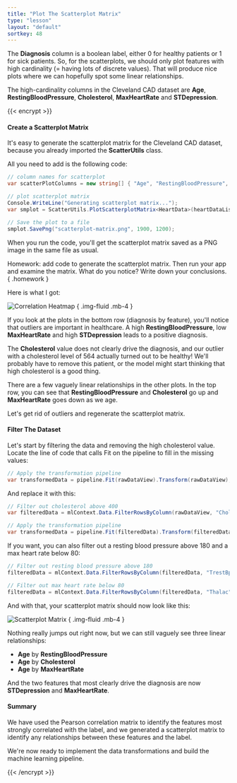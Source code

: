 ```yaml
---
title: "Plot The Scatterplot Matrix"
type: "lesson"
layout: "default"
sortkey: 48
---
```


The **Diagnosis** column is a boolean label, either 0 for healthy patients or 1 for sick patients. So, for the scatterplots, we should only plot features with high cardinality (= having lots of discrete values). That will produce nice plots where we can hopefully spot some linear relationships. 

The high-cardinality columns in the Cleveland CAD dataset are **Age**, **RestingBloodPressure**, **Cholesterol**, **MaxHeartRate** and **STDepression**.

{{< encrypt >}}

#### Create a Scatterplot Matrix

It's easy to generate the scatterplot matrix for the Cleveland CAD dataset, because you already imported the **ScatterUtils** class. 

All you need to add is the following code:

```csharp
// column names for scatterplot
var scatterPlotColumns = new string[] { "Age", "RestingBloodPressure", "Cholesterol", "MaxHeartRate", "STDepression", "Diagnosis" };

// plot scatterplot matrix
Console.WriteLine("Generating scatterplot matrix...");
var smplot = ScatterUtils.PlotScatterplotMatrix<HeartData>(heartDataList, scatterPlotColumns);

// Save the plot to a file
smplot.SavePng("scatterplot-matrix.png", 1900, 1200);
```

When you run the code, you'll get the scatterplot matrix saved as a PNG image in the same file as usual. 

Homework: add code to generate the scatterplot matrix. Then run your app and examine the matrix. What do you notice? Write down your conclusions.  
{ .homework }

Here is what I got:

![Correlation Heatmap](../img/scatterplot-matrix.png)
{ .img-fluid .mb-4 }

If you look at the plots in the bottom row (diagnosis by feature), you'll notice that outliers are important in healthcare. A high **RestingBloodPressure**, low **MaxHeartRate** and high **STDepression** leads to a positive diagnosis. 

The **Cholesterol** value does not clearly drive the diagnosis, and our outlier with a cholesterol level of 564 actually turned out to be healthy! We'll probably have to remove this patient, or the model might start thinking that high cholesterol is a good thing. 

There are a few vaguely linear relationships in the other plots. In the top row, you can see that **RestingBloodPressure** and **Cholesterol** go up and **MaxHeartRate** goes down as we age.

Let's get rid of outliers and regenerate the scatterplot matrix.

#### Filter The Dataset

Let's start by filtering the data and removing the high cholesterol value. Locate the line of code that calls Fit on the pipeline to fill in the missing values:

```csharp
// Apply the transformation pipeline
var transformedData = pipeline.Fit(rawDataView).Transform(rawDataView);
```

And replace it with this:

```csharp
// Filter out cholesterol above 400
var filteredData = mlContext.Data.FilterRowsByColumn(rawDataView, "Chol", upperBound: 400);

// Apply the transformation pipeline
var transformedData = pipeline.Fit(filteredData).Transform(filteredData);
```

If you want, you can also filter out a resting blood pressure above 180 and a max heart rate below 80:

```csharp
// Filter out resting blood pressure above 180
filteredData = mlContext.Data.FilterRowsByColumn(filteredData, "TrestBps", upperBound: 180);

// Filter out max heart rate below 80
filteredData = mlContext.Data.FilterRowsByColumn(filteredData, "Thalac", lowerBound: 80);
```

And with that, your scatterplot matrix should now look like this:

![Scatterplot Matrix](../img/scatterplot-matrix-2.png)
{ .img-fluid .mb-4 }

Nothing really jumps out right now, but we can still vaguely see three linear relationships:

- **Age** by **RestingBloodPressure**
- **Age** by **Cholesterol**
- **Age** by **MaxHeartRate**

And the two features that most clearly drive the diagnosis are now **STDepression** and **MaxHeartRate**.

#### Summary

We have used the Pearson correlation matrix to identify the features most strongly correlated with the label, and we generated a scatterplot matrix to identify any relationships between these features and the label.

We're now ready to implement the data transformations and build the machine learning pipeline. 

{{< /encrypt >}}

